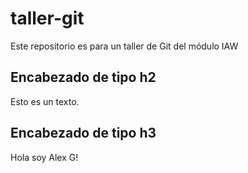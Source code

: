 # taller-git

Este repositorio es para un taller de Git del módulo IAW

## Encabezado de tipo h2

Esto es un texto.

## Encabezado de tipo h3
Hola soy Alex G!
